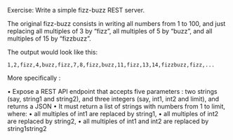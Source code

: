 Exercise: Write a simple fizz-buzz REST server.

The original fizz-buzz consists in writing all numbers from 1 to 100, 
and just replacing all multiples of 3 by “fizz”, all multiples of 5 
by “buzz”, and all multiples of 15 by “fizzbuzz”. 

The output would look like this:

    1,2,fizz,4,buzz,fizz,7,8,fizz,buzz,11,fizz,13,14,fizzbuzz,fizz,...

More specifically :

• Expose a REST API endpoint that accepts five parameters : 
  two strings (say, string1 and string2), 
  and three integers (say, int1, int2 and limit), and returns a JSON
• It must return a list of strings with numbers from 1 to limit, where:
• all multiples of int1 are replaced by string1,
• all multiples of int2 are replaced by string2,
• all multiples of int1 and int2 are replaced by string1string2
